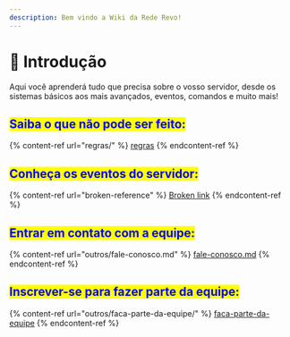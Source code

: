 ```yaml
---
description: Bem vindo a Wiki da Rede Revo!
---
```


# 📃 Introdução

Aqui você aprenderá tudo que precisa sobre o vosso servidor, desde os sistemas básicos aos mais avançados, eventos, comandos e muito mais!

## <mark style="color:blue;">Saiba o que não pode ser feito:</mark>

{% content-ref url="regras/" %}
[regras](regras/)
{% endcontent-ref %}

## <mark style="color:blue;">Conheça os eventos do servidor:</mark>

{% content-ref url="broken-reference" %}
[Broken link](broken-reference)
{% endcontent-ref %}

## <mark style="color:blue;">Entrar em contato com a equipe:</mark>

{% content-ref url="outros/fale-conosco.md" %}
[fale-conosco.md](outros/fale-conosco.md)
{% endcontent-ref %}

## <mark style="color:blue;">Inscrever-se para fazer parte da equipe:</mark>

{% content-ref url="outros/faca-parte-da-equipe/" %}
[faca-parte-da-equipe](outros/faca-parte-da-equipe/)
{% endcontent-ref %}
